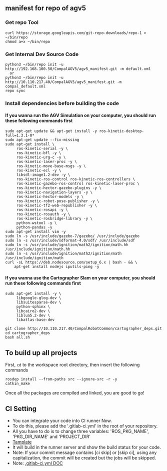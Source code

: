 ## manifest for repo of agv5

### Get repo Tool
```
curl https://storage.googleapis.com/git-repo-downloads/repo-1 > ~/bin/repo 
chmod a+x ~/bin/repo 
```

### Get Internal Dev Source Code

```
python3 ~/bin/repo init -u http://192.168.100.50/CompalAGV5/agv5_manifest.git -m default.xml
  or
python3 ~/bin/repo init -u http://10.110.217.40/CompalAGV5/agv5_manifest.git -m compal_default.xml
repo sync
```

### Install dependencies before building the code

#### If you wanna run the AGV Simulation on your computer, you should run these following commands first

```
sudo apt-get update && apt-get install -y ros-kinetic-desktop-full=1.3.1-0*
sudo apt-get update --fix-missing
sudo apt-get install \
     ros-kinetic-serial -y \
     ros-kinetic-bfl -y \
     ros-kinetic-urg-c -y \
     ros-kinetic-laser-proc -y \
     ros-kinetic-move-base-msgs -y \
     ros-kinetic-ecl -y \
     libsdl-image1.2-dev -y \
     ros-kinetic-ros-control ros-kinetic-ros-controllers \
     ros-kinetic-gazebo-ros-control ros-kinetic-laser-proc \
     ros-kinetic-hector-gazebo-plugins -y \
     ros-kinetic-navigation-layers -y \
     ros-kinetic-hector-models -y \
     ros-kinetic-robot-pose-publisher -y \
     ros-kinetic-tf2-web-republisher -y \
     ros-kinetic-rosapi -y \
     ros-kinetic-rosauth -y \
     ros-kinetic-rosbridge-library -y \
     python-wstool -y \
     python-pandas -y
sudo apt-get install vim -y
sudo ln -s /usr/include/gazebo-7/gazebo/ /usr/include/gazebo
sudo ln -s /usr/include/sdformat-4.0/sdf/ /usr/include/sdf
sudo ln -s /usr/include/ignition/math2/ignition/math.hh /usr/include/ignition/math.hh
sudo ln -s /usr/include/ignition/math2/ignition/math /usr/include/ignition/math
curl -sL https://deb.nodesource.com/setup_6.x | bash - && \
    apt-get install nodejs iputils-ping -y
```

#### If you wanna use the Cartographer Slam on your computer, you should run these following commands first

```
sudo apt-get install -y \
     libgoogle-glog-dev \
     libsuitesparse-dev \
     python-sphinx \
     libcairo2-dev \
     liblua5.2-dev \
     libatlas-base-dev

git clone http://10.110.217.40/CompalRobotCommon/cartographer_deps.git
cd cartographer_deps
bash all.sh
```

## To build up all projects

First, `cd` to the workspace root directory, then insert the following commands

```
rosdep install --from-paths src --ignore-src -r -y
catkin_make
```

Once all the packages are compiled and linked, you are good to go!

## CI Setting
- You can integrate your code into CI runner Now.
- To do this, please add the '.gitlab-ci.yml' in the root of your repository.
- All you have to do is to change three variables: 'ROS_PKG_NAME', 'PKG_DIR_NAME' and 'PROJECT_DIR'
- [Tamplate](http://192.168.100.50/snippets/8)
- It will build in the runner server and show the build status for your code.
- Note: If your commit message contains [ci skip] or [skip ci], using any capitalization, the commit will be created but the jobs will be skipped.
- Note: [.gitlab-ci.yml DOC](https://docs.gitlab.com/ce/ci/yaml/#image-and-services)
